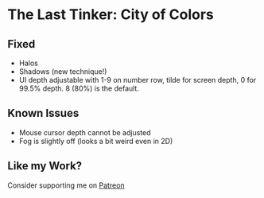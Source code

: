 The Last Tinker: City of Colors
===============================

Fixed
-----
- Halos
- Shadows (new technique!)
- UI depth adjustable with 1-9 on number row, tilde for screen depth, 0 for
  99.5% depth. 8 (80%) is the default.

Known Issues
------------
- Mouse cursor depth cannot be adjusted
- Fog is slightly off (looks a bit weird even in 2D)

Like my Work?
-------------
Consider supporting me on [Patreon](https://www.patreon.com/DarkStarSword)
